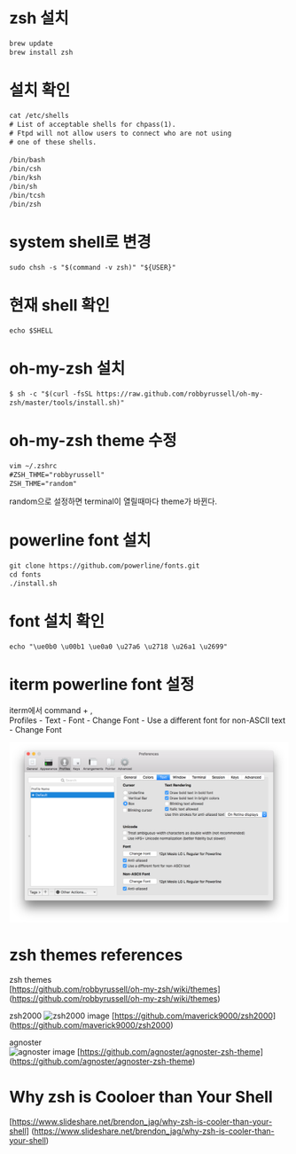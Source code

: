 # zsh 설치
```
brew update
brew install zsh
```

# 설치 확인
```
cat /etc/shells
# List of acceptable shells for chpass(1).
# Ftpd will not allow users to connect who are not using
# one of these shells.

/bin/bash
/bin/csh
/bin/ksh
/bin/sh
/bin/tcsh
/bin/zsh
```
# system shell로 변경
```
sudo chsh -s "$(command -v zsh)" "${USER}"
```
# 현재 shell 확인
```
echo $SHELL
```
# oh-my-zsh 설치
```
$ sh -c "$(curl -fsSL https://raw.github.com/robbyrussell/oh-my-zsh/master/tools/install.sh)"
```
# oh-my-zsh theme 수정
```
vim ~/.zshrc
#ZSH_THME="robbyrussell"
ZSH_THME="random"
```
random으로 설정하면 terminal이 열릴때마다 theme가 바뀐다.

# powerline font 설치
```
git clone https://github.com/powerline/fonts.git 
cd fonts 
./install.sh
```
# font 설치 확인
```
echo "\ue0b0 \u00b1 \ue0a0 \u27a6 \u2718 \u26a1 \u2699"
```
# iterm powerline font 설정
iterm에서 command + ,  
Profiles - Text - Font - Change Font - Use a different font for non-ASCII text - Change Font

![iterm powerline font configration](https://raw.githubusercontent.com/2w3/TIL/master/shell/capture_iterm_powerlinefont_configuration.png)


# zsh themes references
zsh themes  
[https://github.com/robbyrussell/oh-my-zsh/wiki/themes]
(https://github.com/robbyrussell/oh-my-zsh/wiki/themes)

zsh2000
![zsh2000 image](https://raw.githubusercontent.com/maverick9000/zsh2000/master/demo.png)
[https://github.com/maverick9000/zsh2000]
(https://github.com/maverick9000/zsh2000)

agnoster  
![agnoster image](https://gist.githubusercontent.com/agnoster/3712874/raw/screenshot.png)
[https://github.com/agnoster/agnoster-zsh-theme]
(https://github.com/agnoster/agnoster-zsh-theme)


# Why zsh is Cooloer than Your Shell
[https://www.slideshare.net/brendon_jag/why-zsh-is-cooler-than-your-shell]
(https://www.slideshare.net/brendon_jag/why-zsh-is-cooler-than-your-shell)